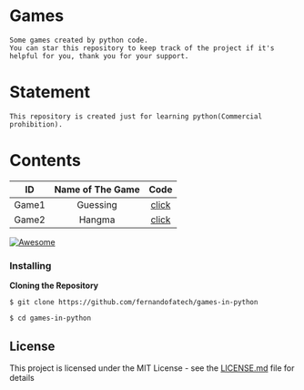 
# Games
```
Some games created by python code.
You can star this repository to keep track of the project if it's helpful for you, thank you for your support.
```

# Statement
```
This repository is created just for learning python(Commercial prohibition).
```

# Contents

|   ID      |   Name of The Game |   Code                                                                                          |
|   :----:  |   :----:           |   :----:                                                                                        |
|   Game1   |   Guessing         |   [click](https://github.com/fernandofatech/games-in-python/blob/master/games/guessing.py)      |
|   Game2   |   Hangma           |   [click](https://github.com/fernandofatech/games-in-python/blob/master/games/hangman.py)       |

[![Awesome](https://cdn.rawgit.com/sindresorhus/awesome/d7305f38d29fed78fa85652e3a63e154dd8e8829/media/badge.svg)](https://github.com/sindresorhus/awesome)


### Installing

**Cloning the Repository**

```
$ git clone https://github.com/fernandofatech/games-in-python

$ cd games-in-python
```

## License

This project is licensed under the MIT License - see the [LICENSE.md](https://github.com/fernandofatech/games-in-python/blob/master/LICENSE) file for details
